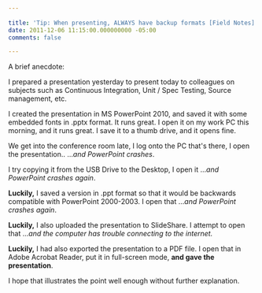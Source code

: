 ```yaml
---
 
title: 'Tip: When presenting, ALWAYS have backup formats [Field Notes]'
date: 2011-12-06 11:15:00.000000000 -05:00
comments: false

---
```

A brief anecdote:

I prepared a presentation yesterday to present today to colleagues on subjects such as Continuous Integration, Unit / Spec Testing, Source management, etc.

I created the presentation in MS PowerPoint 2010, and saved it with some embedded fonts in .pptx format. It runs great. I open it on my work PC this morning, and it runs great. I save it to a thumb drive, and it opens fine.

We get into the conference room late, I log onto the PC that's there, I open the presentation..
...*and PowerPoint crashes*.

I try copying it from the USB Drive to the Desktop, I open it ...*and PowerPoint crashes again*.

**Luckily,** I saved a version in .ppt format so that it would be backwards compatible with PowerPoint 2000-2003. I open that ...*and PowerPoint crashes again*.

**Luckily,** I also uploaded the presentation to SlideShare. I attempt to open that ...*and the computer has trouble connecting to the internet.*

**Luckily,** I had also exported the presentation to a PDF file. I open that in Adobe Acrobat Reader, put it in full-screen mode, **and gave the presentation**.

I hope that illustrates the point well enough without further explanation.
